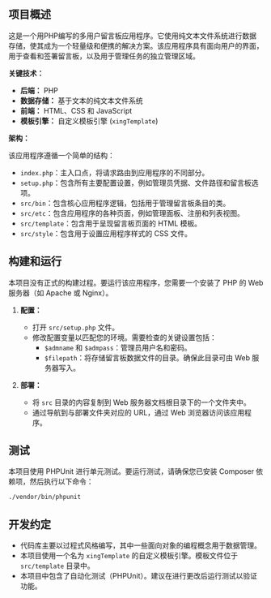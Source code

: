 ## 项目概述

这是一个用PHP编写的多用户留言板应用程序。它使用纯文本文件系统进行数据存储，使其成为一个轻量级和便携的解决方案。该应用程序具有面向用户的界面，用于查看和签署留言板，以及用于管理任务的独立管理区域。

**关键技术：**

*   **后端：** PHP
*   **数据存储：** 基于文本的纯文本文件系统
*   **前端：** HTML、CSS 和 JavaScript
*   **模板引擎：** 自定义模板引擎 (`xingTemplate`)

**架构：**

该应用程序遵循一个简单的结构：

*   `index.php`：主入口点，将请求路由到应用程序的不同部分。
*   `setup.php`：包含所有主要配置设置，例如管理员凭据、文件路径和留言板选项。
*   `src/bin`：包含核心应用程序逻辑，包括用于管理留言板条目的类。
*   `src/etc`：包含应用程序的各种页面，例如管理面板、注册和列表视图。
*   `src/template`：包含用于呈现留言板页面的 HTML 模板。
*   `src/style`：包含用于设置应用程序样式的 CSS 文件。

## 构建和运行

本项目没有正式的构建过程。要运行该应用程序，您需要一个安装了 PHP 的 Web 服务器（如 Apache 或 Nginx）。

1.  **配置：**
    *   打开 `src/setup.php` 文件。
    *   修改配置变量以匹配您的环境。需要检查的关键设置包括：
        *   `$admname` 和 `$admpass`：管理员用户名和密码。
        *   `$filepath`：将存储留言板数据文件的目录。确保此目录可由 Web 服务器写入。

2.  **部署：**
    *   将 `src` 目录的内容复制到 Web 服务器文档根目录下的一个文件夹中。
    *   通过导航到与部署文件夹对应的 URL，通过 Web 浏览器访问该应用程序。

## 测试

本项目使用 PHPUnit 进行单元测试。要运行测试，请确保您已安装 Composer 依赖项，然后执行以下命令：

```bash
./vendor/bin/phpunit
```

## 开发约定

*   代码库主要以过程式风格编写，其中一些面向对象的编程概念用于数据管理。
*   本项目使用一个名为 `xingTemplate` 的自定义模板引擎。模板文件位于 `src/template` 目录中。
*   本项目中包含了自动化测试（PHPUnit）。建议在进行更改后运行测试以验证功能。